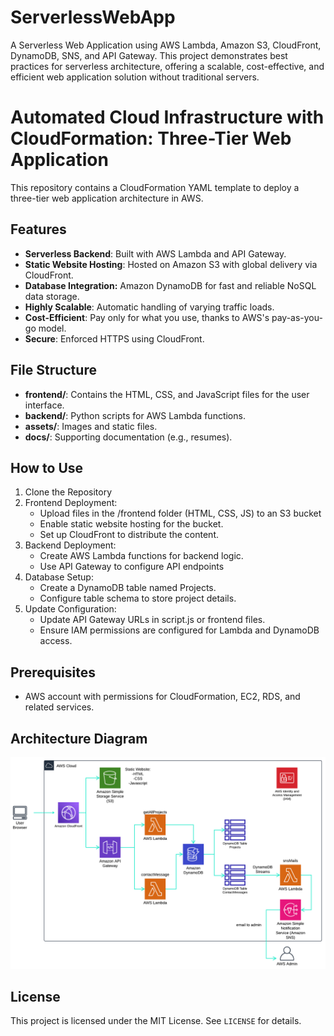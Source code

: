 # ServerlessWebApp
A Serverless Web Application using AWS Lambda, Amazon S3, CloudFront, DynamoDB, SNS, and API Gateway. This project demonstrates best practices for serverless architecture, offering a scalable, cost-effective, and efficient web application solution without traditional servers.


# Automated Cloud Infrastructure with CloudFormation: Three-Tier Web Application

This repository contains a CloudFormation YAML template to deploy a three-tier web application architecture in AWS. 

## Features
- **Serverless Backend**: Built with AWS Lambda and API Gateway.
- **Static Website Hosting**: Hosted on Amazon S3 with global delivery via CloudFront.
- **Database Integration:** Amazon DynamoDB for fast and reliable NoSQL data storage.
- **Highly Scalable**: Automatic handling of varying traffic loads.
- **Cost-Efficient**: Pay only for what you use, thanks to AWS's pay-as-you-go model.
- **Secure**: Enforced HTTPS using CloudFront.

## File Structure

- **frontend/**: Contains the HTML, CSS, and JavaScript files for the user interface.
- **backend/**: Python scripts for AWS Lambda functions.
- **assets/**: Images and static files.
- **docs/**: Supporting documentation (e.g., resumes).

## How to Use
1. Clone the Repository
2. Frontend Deployment:
   - Upload files in the /frontend folder (HTML, CSS, JS) to an S3 bucket
   - Enable static website hosting for the bucket.
   - Set up CloudFront to distribute the content.
3. Backend Deployment:
   - Create AWS Lambda functions for backend logic.
   - Use API Gateway to configure API endpoints
4. Database Setup:
   - Create a DynamoDB table named Projects.
   - Configure table schema to store project details.
5. Update Configuration:
   - Update API Gateway URLs in script.js or frontend files.
   - Ensure IAM permissions are configured for Lambda and DynamoDB access.

## Prerequisites
- AWS account with permissions for CloudFormation, EC2, RDS, and related services.

## Architecture Diagram
![Serverless Web App Diagram](assests/ServerlessWebApp2.png)

## License
This project is licensed under the MIT License. See `LICENSE` for details.
